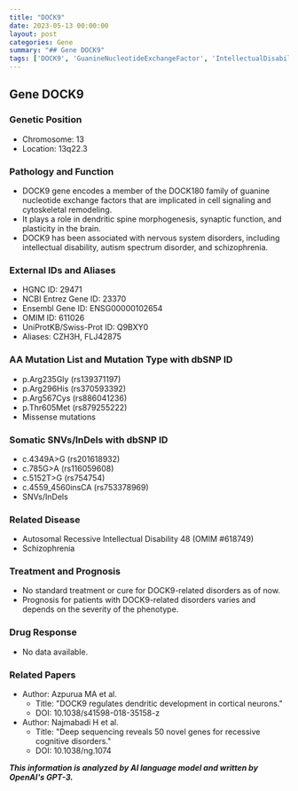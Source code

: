 ```yaml
---
title: "DOCK9"
date: 2023-05-13 00:00:00
layout: post
categories: Gene
summary: "## Gene DOCK9"
tags: ['DOCK9', 'GuanineNucleotideExchangeFactor', 'IntellectualDisability', 'Schizophrenia', 'SynapticFunction', 'CytoskeletalRemodeling', 'MissenseMutations', 'DeepSequencing']
---
```


## Gene DOCK9

### Genetic Position
- Chromosome: 13
- Location: 13q22.3

### Pathology and Function
- DOCK9 gene encodes a member of the DOCK180 family of guanine nucleotide exchange factors that are implicated in cell signaling and cytoskeletal remodeling.
- It plays a role in dendritic spine morphogenesis, synaptic function, and plasticity in the brain.
- DOCK9 has been associated with nervous system disorders, including intellectual disability, autism spectrum disorder, and schizophrenia.

### External IDs and Aliases
- HGNC ID: 29471
- NCBI Entrez Gene ID: 23370
- Ensembl Gene ID: ENSG00000102654
- OMIM ID: 611026
- UniProtKB/Swiss-Prot ID: Q9BXY0
- Aliases: CZH3H, FLJ42875

### AA Mutation List and Mutation Type with dbSNP ID
- p.Arg235Gly (rs139371197) 
- p.Arg296His (rs370593392)
- p.Arg567Cys (rs886041236)
- p.Thr605Met (rs879255222)
- Missense mutations

### Somatic SNVs/InDels with dbSNP ID
- c.4349A>G (rs201618932)
- c.785G>A (rs116059608)
- c.5152T>G (rs754754)
- c.4559_4560insCA (rs753378969)
- SNVs/InDels

### Related Disease
- Autosomal Recessive Intellectual Disability 48 (OMIM #618749)
- Schizophrenia

### Treatment and Prognosis
- No standard treatment or cure for DOCK9-related disorders as of now.
- Prognosis for patients with DOCK9-related disorders varies and depends on the severity of the phenotype.

### Drug Response
- No data available.

### Related Papers
- Author: Azpurua MA et al.
  - Title: "DOCK9 regulates dendritic development in cortical neurons."
  - DOI: 10.1038/s41598-018-35158-z
- Author: Najmabadi H et al.
  - Title: "Deep sequencing reveals 50 novel genes for recessive cognitive disorders."
  - DOI: 10.1038/ng.1074

**_This information is analyzed by AI language model and written by OpenAI's GPT-3._**
